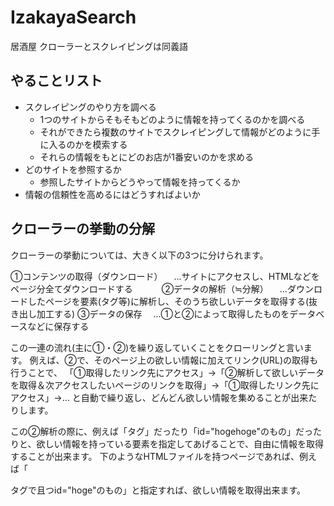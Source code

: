 # IzakayaSearch
居酒屋
クローラーとスクレイピングは同義語

## やることリスト

- スクレイピングのやり方を調べる
  - 1つのサイトからそもそもどのように情報を持ってくるのかを調べる
  - それができたら複数のサイトでスクレイピングして情報がどのように手に入るのかを模索する
  - それらの情報をもとにどのお店が1番安いのかを求める
- どのサイトを参照するか
  - 参照したサイトからどうやって情報を持ってくるか
- 情報の信頼性を高めるにはどうすればよいか

## クローラーの挙動の分解
クローラーの挙動については、大きく以下の3つに分けられます。

①コンテンツの取得（ダウンロード）
　...サイトにアクセスし、HTMLなどをページ分全てダウンロードする　　　
②データの解析（≒分解）
　...ダウンロードしたページを要素(タグ等)に解析し、そのうち欲しいデータを取得する(抜き出し加工する)
③データの保存
　...①と②によって取得したものをデータベースなどに保存する

この一連の流れ(主に①・②)を繰り返していくことをクローリングと言います。
例えば、②で、そのページ上の欲しい情報に加えてリンク(URL)の取得も行うことで、
「①取得したリンク先にアクセス」→「②解析して欲しいデータを取得＆次アクセスしたいページのリンクを取得」→「①取得したリンク先にアクセス」→…
と自動で繰り返し、どんどん欲しい情報を集めることが出来たりします。

この②解析の際に、例えば「<a>タグ」だったり「id="hogehoge"のもの」だったりと、欲しい情報を持っている要素を指定してあげることで、自由に情報を取得することが出来ます。
下のようなHTMLファイルを持つページであれば、例えば「<p>タグで且つid="hoge"のもの」と指定すれば、欲しい情報を取得出来ます。

